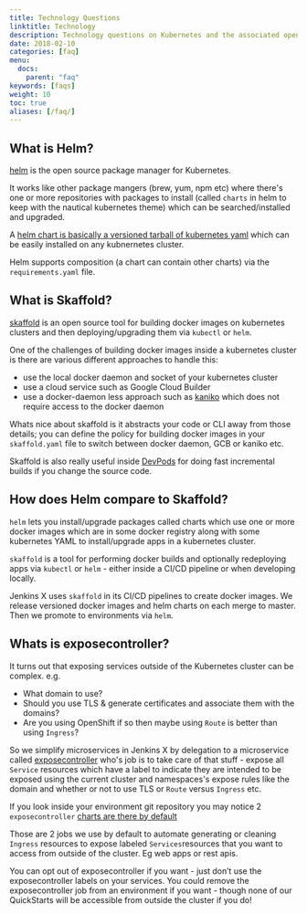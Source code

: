 ```yaml
---
title: Technology Questions
linktitle: Technology
description: Technology questions on Kubernetes and the associated opens source projects
date: 2018-02-10
categories: [faq]
menu:
  docs:
    parent: "faq"
keywords: [faqs]
weight: 10
toc: true
aliases: [/faq/]
---
```


## What is Helm?

[helm](https://www.helm.sh/) is the open source package manager for Kubernetes.

It works like other package mangers (brew, yum, npm etc) where there's one or more repositories with packages to install (called `charts` in helm to keep with the nautical kubernetes theme) which can be searched/installed and upgraded.

A [helm chart is basically a versioned tarball of kubernetes yaml](https://docs.helm.sh/developing_charts/#charts) which can be easily installed on any kubnernetes cluster.

Helm supports composition (a chart can contain other charts) via the `requirements.yaml` file.


## What is Skaffold?

[skaffold](https://github.com/GoogleContainerTools/skaffold) is an open source tool for building docker images on kubernetes clusters and then deploying/upgrading them via `kubectl` or `helm`.

One of the challenges of building docker images inside a kubernetes cluster is there are various different approaches to handle this:

* use the local docker daemon and socket of your kubernetes cluster
* use a cloud service such as Google Cloud Builder
* use a docker-daemon less approach such as [kaniko](https://github.com/GoogleContainerTools/kaniko) which does not require access to the docker daemon

Whats nice about skaffold is it abstracts your code or CLI away from those details; you can define the policy for building docker images in your `skaffold.yaml` file to switch between docker daemon, GCB or kaniko etc.

Skaffold is also really useful inside [DevPods](/developing/devpods/) for doing fast incremental builds if you change the source code.


## How does Helm compare to Skaffold?

`helm` lets you install/upgrade packages called charts which use one or more docker images which are in some docker registry along with some kubernetes YAML to install/upgrade apps in a kubernetes cluster.

`skaffold` is a tool for performing docker builds and optionally redeploying apps via `kubectl` or `helm` - either inside a CI/CD pipeline or when developing locally.

Jenkins X uses `skaffold` in its CI/CD pipelines to create docker images. We release versioned docker images and helm charts on each merge to master. Then we promote to environments via `helm`.

## Whats is exposecontroller?

It turns out that exposing services outside of the Kubernetes cluster can be complex. e.g. 

* What domain to use? 
* Should you use TLS & generate certificates and associate them with the domains?
* Are you using OpenShift if so then maybe using `Route` is better than using `Ingress`?

So we simplify microservices in Jenkins X by delegation to a microservice called [exposecontroller](https://github.com/jenkins-x/exposecontroller) who's job is to take care of that stuff - expose all `Service` resources which have a label to indicate they are intended to be exposed using the current cluster and namespaces's expose rules like the domain and whether or not to use TLS or `Route` versus `Ingress` etc.

If you look inside your environment git repository you may notice 2 `exposecontroller` [charts are there by default](https://github.com/jenkins-x/default-environment-charts/blob/master/env/requirements.yaml)

Those are 2 jobs we use by default to automate generating or cleaning `Ingress` resources to expose labeled `Services`resources that you want to access from outside of the cluster. Eg web apps or rest apis. 

You can opt out of exposecontroller if you want - just don’t use the exposecontroller labels on your services. You could remove the exposecontroller job from an environment if you want - though none of our QuickStarts will be accessible from outside the cluster if you do!

